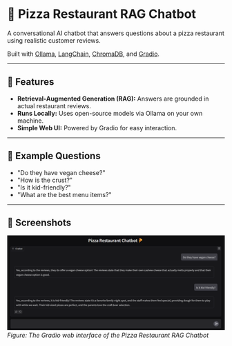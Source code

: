 # 🍕 Pizza Restaurant RAG Chatbot

A conversational AI chatbot that answers questions about a pizza restaurant using realistic customer reviews.

Built with [Ollama](https://ollama.com/), [LangChain](https://www.langchain.com/), [ChromaDB](https://www.trychroma.com/), and [Gradio](https://www.gradio.app/).

---

## 🚀 Features

- **Retrieval-Augmented Generation (RAG):** Answers are grounded in actual restaurant reviews.
- **Runs Locally:** Uses open-source models via Ollama on your own machine.
- **Simple Web UI:** Powered by Gradio for easy interaction.

---

## 📝 Example Questions

- "Do they have vegan cheese?"
- "How is the crust?"
- "Is it kid-friendly?"
- "What are the best menu items?"

---

## 📸 Screenshots

![Pizza Chatbot Web UI](screenshot.png)
*Figure: The Gradio web interface of the Pizza Restaurant RAG Chatbot*
